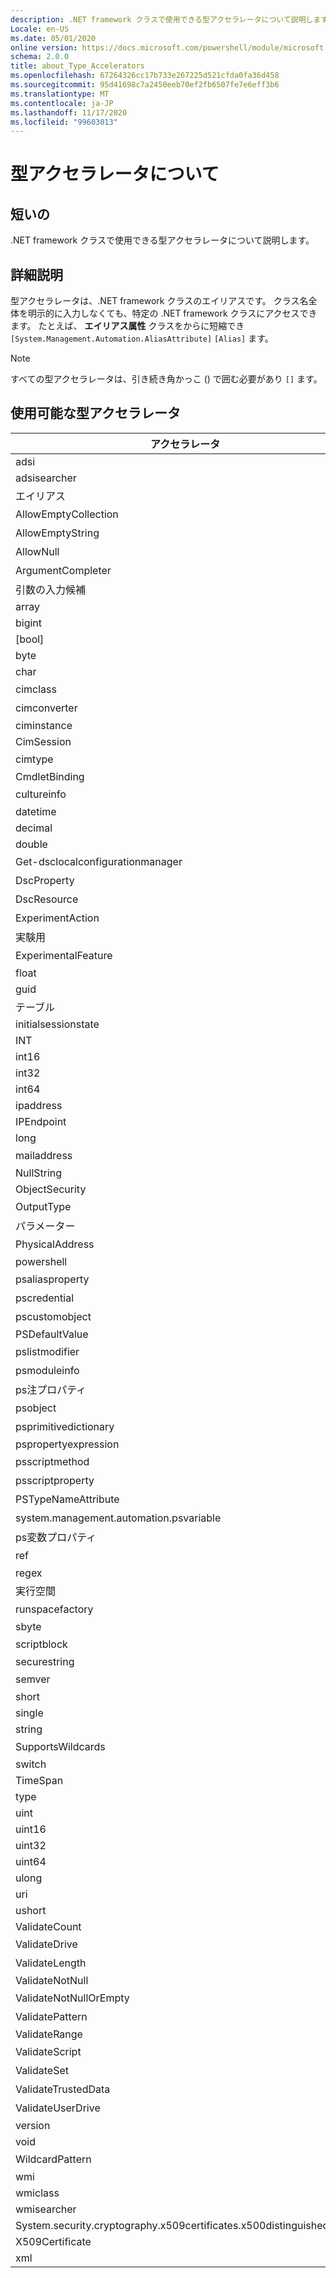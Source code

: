 ```yaml
---
description: .NET framework クラスで使用できる型アクセラレータについて説明します。
Locale: en-US
ms.date: 05/01/2020
online version: https://docs.microsoft.com/powershell/module/microsoft.powershell.core/about/about_type_accelerators?view=powershell-7.2&WT.mc_id=ps-gethelp
schema: 2.0.0
title: about_Type_Accelerators
ms.openlocfilehash: 67264326cc17b733e267225d521cfda0fa36d458
ms.sourcegitcommit: 95d41698c7a2450eeb70ef2fb6507fe7e6eff3b6
ms.translationtype: MT
ms.contentlocale: ja-JP
ms.lasthandoff: 11/17/2020
ms.locfileid: "99603013"
---
```

# <a name="about-type-accelerators"></a>型アクセラレータについて

## <a name="short-desription"></a>短いの
.NET framework クラスで使用できる型アクセラレータについて説明します。

## <a name="long-description"></a>詳細説明

型アクセラレータは、.NET framework クラスのエイリアスです。 クラス名全体を明示的に入力しなくても、特定の .NET framework クラスにアクセスできます。 たとえば、 **エイリアス属性** クラスをからに短縮でき `[System.Management.Automation.AliasAttribute]` `[Alias]` ます。

> [!NOTE]
> すべての型アクセラレータは、引き続き角かっこ () で囲む必要があり `[]` ます。

## <a name="available-type-accelerators"></a>使用可能な型アクセラレータ

|        アクセラレータ          |                           完全クラス名                           |
|---------------------------- | ------------------------------------------------------------------- |
|adsi                         | System.directoryservices                             |
|adsisearcher                 | System.directoryservices. DirectorySearcher                          |
|エイリアス                        | System. Automation. エイリアス属性                         |
|AllowEmptyCollection         | システムの管理. AllowEmptyCollectionAttribute          |
|AllowEmptyString             | システムの管理. AllowEmptyStringAttribute              |
|AllowNull                    | システムの管理. AllowNullAttribute                     |
|ArgumentCompleter            | システムの管理... 引数の属性             |
|引数の入力候補          | ArgumentCompletionsAttribute (システム管理)           |
|array                        | System.Array                                                        |
|bigint                       | BigInteger                                          |
|[bool]                         | System.Boolean                                                      |
|byte                         | System.Byte                                                         |
|char                         | System.Char                                                         |
|cimclass                     | CimClass (Microsoft 管理)                        |
|cimconverter                 | CimConverter (Microsoft 管理)                    |
|ciminstance                  | Microsoft.Management.Infrastructure.CimInstance                     |
|CimSession                   | Microsoft.Management.Infrastructure.CimSession                      |
|cimtype                      | CimType (Microsoft 管理)                         |
|CmdletBinding                | System.....................                 |
|cultureinfo                  | システムのグローバリゼーション                                    |
|datetime                     | System.DateTime                                                     |
|decimal                      | System.Decimal                                                      |
|double                       | System.Double                                                       |
|Get-dsclocalconfigurationmanager | システムの管理. DscLocalConfigurationManagerAttribute  |
|DscProperty                  | DscPropertyAttribute (システム管理)                   |
|DscResource                  | システムの管理. DscResourceAttribute                   |
|ExperimentAction             | ExperimentAction (システム管理)                       |
|実験用                 | ExperimentalAttribute (システム管理)                  |
|ExperimentalFeature          | ExperimentalFeature (システム管理)                    |
|float                        | System.Single                                                       |
|guid                         | System.Guid                                                         |
|テーブル                    | System.Collections.Hashtable                                        |
|initialsessionstate          | System.Management.Automation.Runspaces.InitialSessionState          |
|INT                          | System.Int32                                                        |
|int16                        | System.Int16                                                        |
|int32                        | System.Int32                                                        |
|int64                        | System.Int64                                                        |
|ipaddress                    | System .Net. IPAddress                                                |
|IPEndpoint                   | IPEndPoint                                               |
|long                         | System.Int64                                                        |
|mailaddress                  | システム .Net. Mail. MailAddress                                         |
|NullString                   | System.string (...)                    |
|ObjectSecurity               | Accesscontrol-namespace. ObjectSecurity                        |
|OutputType                   | OutputTypeAttribute (システム管理)                    |
|パラメーター                    | System.string. ParameterAttribute                     |
|PhysicalAddress              | システム .Net. NetworkInformation. PhysicalAddress                       |
|powershell                   | System. Automation. PowerShell                             |
|psaliasproperty              | PSAliasProperty (システム管理)                        |
|pscredential                 | システム.... PSCredential                           |
|pscustomobject               | システム管理. PSObject                               |
|PSDefaultValue               | System.Management.Automation.PSDefaultValueAttribute                |
|pslistmodifier               | PSListModifier (システム管理)                         |
|psmoduleinfo                 | PSModuleInfo (システム管理)                           |
|ps注プロパティ               | System. Management. Ps注プロパティ                         |
|psobject                     | システム管理. PSObject                               |
|psprimitivedictionary        | PSPrimitiveDictionary (システム管理)                  |
|pspropertyexpression         | Microsoft. PowerShell. PSPropertyExpression                  |
|psscriptmethod               | システムの管理. PSScriptMethod                         |
|psscriptproperty             | システムの管理. PSScriptProperty                       |
|PSTypeNameAttribute          | PSTypeNameAttribute (システム管理)                    |
|system.management.automation.psvariable                   | システム管理. PSVariable                             |
|ps変数プロパティ           | システムの管理. Ps変数プロパティ                     |
|ref                          | システムの管理. PSReference                            |
|regex                        | System.Text.RegularExpressions.Regex                                |
|実行空間                     | システム管理. 実行空間                     |
|runspacefactory              | RunspaceFactory (システム管理)              |
|sbyte                        | System.SByte                                                        |
|scriptblock                  | システムの管理. ScriptBlock                            |
|securestring                 | System.Security.SecureString                                        |
|semver                       | SemanticVersion (システム管理)                        |
|short                        | System.Int16                                                        |
|single                       | System.Single                                                       |
|string                       | System.String                                                       |
|SupportsWildcards            | SupportsWildcardsAttribute (システム管理)             |
|switch                       | System.Management.Automation.SwitchParameter                        |
|TimeSpan                     | System.TimeSpan                                                     |
|type                         | System.Type                                                         |
|uint                         | System.UInt32                                                       |
|uint16                       | System.UInt16                                                       |
|uint32                       | System.UInt32                                                       |
|uint64                       | System.UInt64                                                       |
|ulong                        | System.UInt64                                                       |
|uri                          | System.Uri                                                          |
|ushort                       | System.UInt16                                                       |
|ValidateCount                | System. Automation. ValidateCountAttribute                 |
|ValidateDrive                | System.servicemodel. Validate! 属性                 |
|ValidateLength               | ValidateLengthAttribute (システム管理)                |
|ValidateNotNull              | System.string. ValidateNotNullAttribute               |
|ValidateNotNullOrEmpty       | システムの管理. ValidateNotNullOrEmptyAttribute        |
|ValidatePattern              | システムの管理. Validatepattern 属性               |
|ValidateRange                | System. Automation. ValidateRangeAttribute                 |
|ValidateScript               | ValidateScriptAttribute (システム管理)                |
|ValidateSet                  | ValidateSetAttribute (システム管理)                   |
|ValidateTrustedData          | システムの管理. ValidateTrustedDataAttribute           |
|ValidateUserDrive            | System.servicemodel. Validateuseros 属性             |
|version                      | System.Version                                                      |
|void                         | System.Void                                                         |
|WildcardPattern              | WildcardPattern (システム管理)                        |
|wmi                          | System.management.managementobject                                  |
|wmiclass                     | ManagementClass                                   |
|wmisearcher                  | ManagementObjectSearcher                          |
|System.security.cryptography.x509certificates.x500distinguishedname        | System.Security.Cryptography.X509Certificates.X500DistinguishedName |
|X509Certificate              | System.Security.Cryptography.X509Certificates.X509Certificate       |
|xml                          | System.Xml.XmlDocument                                              |

